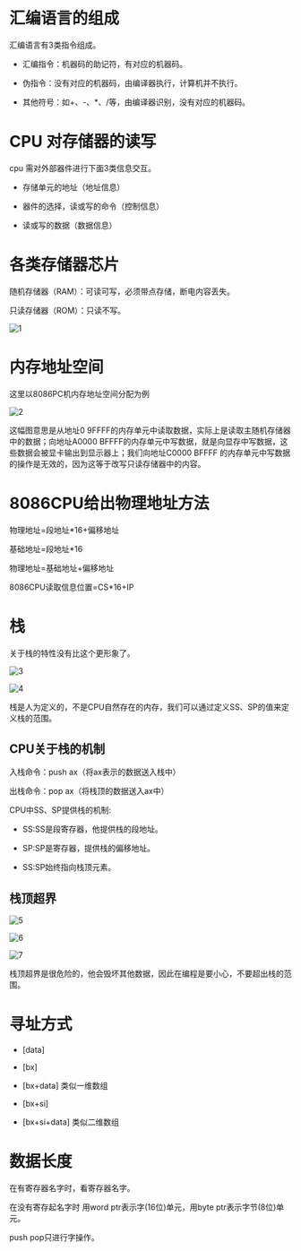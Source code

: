 # 汇编语言的组成

汇编语言有3类指令组成。

 - 汇编指令：机器码的助记符，有对应的机器码。

 - 伪指令：没有对应的机器码，由编译器执行，计算机并不执行。

 - 其他符号：如+、-、*、/等，由编译器识别，没有对应的机器码。

# CPU 对存储器的读写

cpu 需对外部器件进行下面3类信息交互。

 - 存储单元的地址（地址信息）

 - 器件的选择，读或写的命令（控制信息）

 - 读或写的数据（数据信息）

# 各类存储器芯片

随机存储器（RAM）：可读可写，必须带点存储，断电内容丢失。

只读存储器（ROM）：只读不写。

![1](https://github.com/user-attachments/assets/3254743c-48df-44ea-b14d-e36ecfcf352d)

# 内存地址空间

这里以8086PC机内存地址空间分配为例

![2](https://github.com/user-attachments/assets/93d0619a-58bb-4df6-91f1-236636c9e0ca)

这幅图意思是从地址0 9FFFF的内存单元中读取数据，实际上是读取主随机存储器中的数据；向地址A0000 BFFFF的内存单元中写数据，就是向显存中写数据，这些数据会被显卡输出到显示器上；我们向地址C0000 BFFFF 的内存单元中写数据的操作是无效的，因为这等于改写只读存储器中的内容。

# 8086CPU给出物理地址方法

物理地址=段地址*16+偏移地址

基础地址=段地址*16

物理地址=基础地址+偏移地址

8086CPU读取信息位置=CS*16+IP

# 栈

关于栈的特性没有比这个更形象了。

![3](https://github.com/user-attachments/assets/6ead177f-be65-418a-8789-2eb65f95c1fd)

![4](https://github.com/user-attachments/assets/0849afac-52ce-4bc5-a754-8644db7c1fd0)

栈是人为定义的，不是CPU自然存在的内存，我们可以通过定义SS、SP的值来定义栈的范围。


## CPU关于栈的机制

入栈命令：push ax（将ax表示的数据送入栈中）

出栈命令：pop ax（将栈顶的数据送入ax中）

CPU中SS、SP提供栈的机制:

+ SS:SS是段寄存器，他提供栈的段地址。

+ SP:SP是寄存器，提供栈的偏移地址。

+ SS:SP始终指向栈顶元素。

## 栈顶超界

![5](https://github.com/user-attachments/assets/41e5b709-7548-45e2-8b46-14a768dd90f5)

![6](https://github.com/user-attachments/assets/4141c448-1b96-4fa4-b007-64355863f9b3)

![7](https://github.com/user-attachments/assets/bfb2760c-90f8-4c33-864d-c79dc1f1eb0c)

栈顶超界是很危险的，他会毁坏其他数据，因此在编程是要小心，不要超出栈的范围。

# 寻址方式

- [data]

- [bx]

- [bx+data] 类似一维数组

- [bx+si]

- [bx+si+data] 类似二维数组

# 数据长度

在有寄存器名字时，看寄存器名字。

在没有寄存起名字时 用word ptr表示字(16位)单元，用byte ptr表示字节(8位)单元。

push pop只进行字操作。
